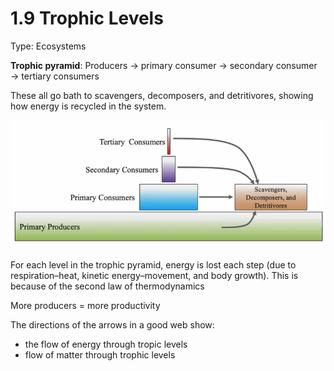 # 1.9 Trophic Levels

Type: Ecosystems

**Trophic pyramid**: Producers → primary consumer → secondary consumer → tertiary consumers 

These all go bath to scavengers, decomposers, and detritivores, showing how energy is recycled in the system.

![1%209%20Trophic%20Levels%20a6cd7c090d49473491f79568990d6736/Screen_Shot_2021-05-15_at_4.40.31_PM.png](1%209%20Trophic%20Levels%20a6cd7c090d49473491f79568990d6736/Screen_Shot_2021-05-15_at_4.40.31_PM.png)

For each level in the trophic pyramid, energy is lost each step (due to respiration–heat, kinetic energy–movement, and body growth). This is because of the second law of thermodynamics

More producers = more productivity

The directions of the arrows in a good web show:

- the flow of energy through tropic levels
- flow of matter through trophic levels